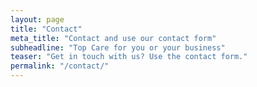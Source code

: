 ```yaml
---
layout: page
title: "Contact"
meta_title: "Contact and use our contact form"
subheadline: "Top Care for you or your business"
teaser: "Get in touch with us? Use the contact form."
permalink: "/contact/"
---
```

<!-- If you need a fabulous contact form for your website, I suggest you use [Wufoo][1]. You can use three forms for free, you get no spam and if you get more than 100 entries you have to pay.


 [1]: http://www.wufoo.com/ -->
